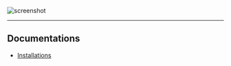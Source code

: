 
![screenshot](../images/screenshot.jpg)

----

## Documentations

* [Installations](docs/install.md)
